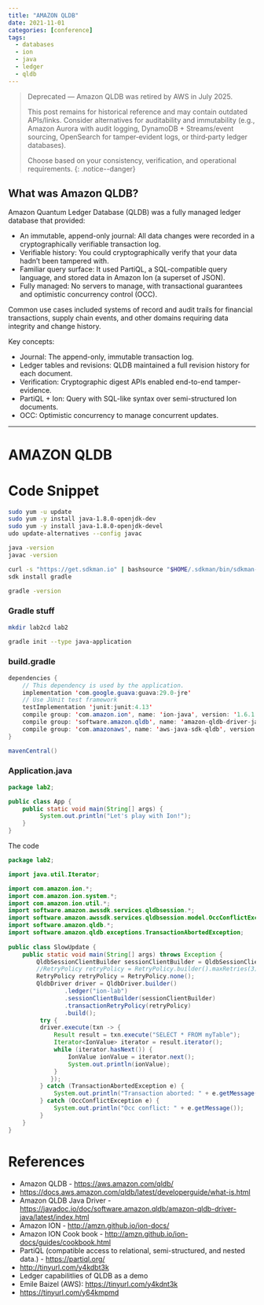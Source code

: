 ```yaml
---
title: "AMAZON QLDB"
date: 2021-11-01
categories: [conference]
tags:
  - databases
  - ion
  - java
  - ledger
  - qldb
---
```


> Deprecated — Amazon QLDB was retired by AWS in July 2025.
> 
> This post remains for historical reference and may contain outdated APIs/links. Consider alternatives for auditability and immutability (e.g., Amazon Aurora with audit logging, DynamoDB + Streams/event sourcing, OpenSearch for tamper‑evident logs, or third‑party ledger databases).
>
> Choose based on your consistency, verification, and operational requirements.
{: .notice--danger}

## What was Amazon QLDB?

Amazon Quantum Ledger Database (QLDB) was a fully managed ledger database that provided:
- An immutable, append-only journal: All data changes were recorded in a cryptographically verifiable transaction log.
- Verifiable history: You could cryptographically verify that your data hadn’t been tampered with.
- Familiar query surface: It used PartiQL, a SQL-compatible query language, and stored data in Amazon Ion (a superset of JSON).
- Fully managed: No servers to manage, with transactional guarantees and optimistic concurrency control (OCC).

Common use cases included systems of record and audit trails for financial transactions, supply chain events, and other domains requiring data integrity and change history.

Key concepts:
- Journal: The append-only, immutable transaction log.
- Ledger tables and revisions: QLDB maintained a full revision history for each document.
- Verification: Cryptographic digest APIs enabled end-to-end tamper-evidence.
- PartiQL + Ion: Query with SQL-like syntax over semi-structured Ion documents.
- OCC: Optimistic concurrency to manage concurrent updates.

---

# AMAZON QLDB

# Code Snippet

```bash
sudo yum -u update
sudo yum -y install java-1.8.0-openjdk-dev
sudo yum -y install java-1.8.0-openjdk-devel
udo update-alternatives --config javac

java -version
javac -version

curl -s "https://get.sdkman.io" | bashsource "$HOME/.sdkman/bin/sdkman-init.sh"
sdk install gradle

gradle -version
```

### Gradle stuff

```bash
mkdir lab2cd lab2

gradle init --type java-application
```

### build.gradle

```java
dependencies {    
    // This dependency is used by the application.    
    implementation 'com.google.guava:guava:29.0-jre'    
    // Use JUnit test framework    
    testImplementation 'junit:junit:4.13'    
    compile group: 'com.amazon.ion', name: 'ion-java', version: '1.6.1'    
    compile group: 'software.amazon.qldb', name: 'amazon-qldb-driver-java', version: '2.0.0-rc.1'    
    compile group: 'com.amazonaws', name: 'aws-java-sdk-qldb', version: '1.11.785'
}

mavenCentral()
```

### Application.java

```java
package lab2;

public class App {
    public static void main(String[] args) {        
         System.out.println("Let's play with Ion!");    
    }
}
```

The code

```java
package lab2;

import java.util.Iterator;

import com.amazon.ion.*;
import com.amazon.ion.system.*;
import com.amazon.ion.util.*;
import software.amazon.awssdk.services.qldbsession.*;
import software.amazon.awssdk.services.qldbsession.model.OccConflictException;
import software.amazon.qldb.*;
import software.amazon.qldb.exceptions.TransactionAbortedException;
 
public class SlowUpdate {
    public static void main(String[] args) throws Exception {
        QldbSessionClientBuilder sessionClientBuilder = QldbSessionClient.builder();
        //RetryPolicy retryPolicy = RetryPolicy.builder().maxRetries(3).build();
        RetryPolicy retryPolicy = RetryPolicy.none();
        QldbDriver driver = QldbDriver.builder()
                .ledger("ion-lab")
                .sessionClientBuilder(sessionClientBuilder)
                .transactionRetryPolicy(retryPolicy)
                .build();
         try {
         driver.execute(txn -> { 
             Result result = txn.execute("SELECT * FROM myTable");
             Iterator<IonValue> iterator = result.iterator();
             while (iterator.hasNext()) {
                 IonValue ionValue = iterator.next();
                 System.out.println(ionValue);
             }
            });
         } catch (TransactionAbortedException e) {
             System.out.println("Transaction aborted: " + e.getMessage());
         } catch (OccConflictException e) {
             System.out.println("Occ conflict: " + e.getMessage());
         }
    }
}
```

# References

* Amazon QLDB - https://aws.amazon.com/qldb/
* https://docs.aws.amazon.com/qldb/latest/developerguide/what-is.html
* Amazon QLDB Java Driver - https://javadoc.io/doc/software.amazon.qldb/amazon-qldb-driver-java/latest/index.html
* Amazon ION - http://amzn.github.io/ion-docs/
* Amazon ION Cook book - http://amzn.github.io/ion-docs/guides/cookbook.html
* PartiQL (compatible access to relational, semi-structured, and nested data.) - https://partiql.org/
* http://tinyurl.com/y4kdbt3k
* Ledger capabilitlies of QLDB as a demo
* Emile Baizel (AWS): https://tinyurl.com/y4kdnt3k
* https://tinyurl.com/y64kmpmd
